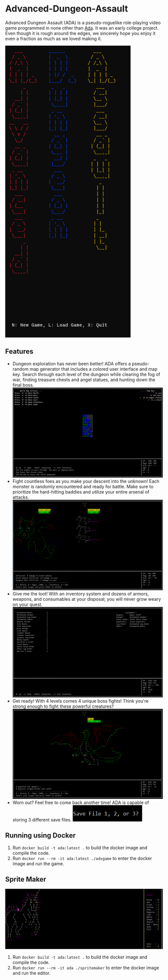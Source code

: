# Advanced-Dungeon-Assault
Advanced Dungeon Assault (ADA) is a pseudo-roguelike role-playing video game programmed in none other than [Ada](https://www.adacore.com/).
It was an early college project. Even though it is rough around the edges, we sincerely hope you enjoy it even a fraction as much as we loved making it.

![Advanced Dungeon Assault Title Screen](./Assets/Title-Screen.png)

## Features
* Dungeon exploration has never been better! ADA offers a pseudo-random map generator that includes a colored user interface and map key. Search through each level of the dungeon while clearing the fog of war, finding treasure chests and angel statues, and hunting down the final boss.
![Map](./Assets/Map.png)
* Fight countless foes as you make your descent into the unknown! Each monster is randomly encountered and ready for battle. Make sure to prioritize the hard-hitting baddies and utilize your entire arsenal of attacks.
![Enemy Encounters](./Assets/Enemy-Encounters.png)
* Give me the loot! With an inventory system and dozens of armors, weapons, and consumables at your disposal; you will never grow weary on your quest.
![Inventory](./Assets/Inventory.png)
* Get ready! With 4 levels comes 4 unique boss fights! Think you're strong enough to fight these powerful creatures?
![Boss Fight](./Assets/Boss-Fight.png)
* Worn out? Feel free to come back another time! ADA is capable of storing 3 different save files.
![Saving](./Assets/Saving.png)

## Running using Docker
1. Run `docker build -t ada:latest .` to build the docker image and compile the code.
1. Run `docker run --rm -it ada:latest ./advgame` to enter the docker image and run the game.

## Sprite Maker
![Sprite Editing](./Assets/Sprite-Editing.png)
1. Run `docker build -t ada:latest .` to build the docker image and compile the code.
1. Run `docker run --rm -it ada ./spritemaker` to enter the docker image and run the editor.


